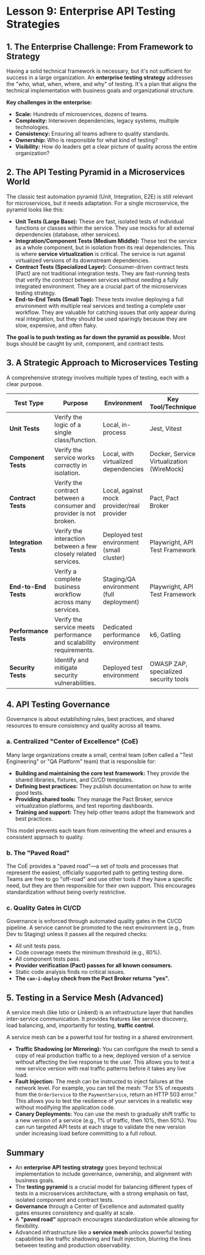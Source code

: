 # Lesson 9: Enterprise API Testing Strategies

## 1. The Enterprise Challenge: From Framework to Strategy

Having a solid technical framework is necessary, but it's not sufficient for success in a large organization. An **enterprise testing strategy** addresses the "who, what, when, where, and why" of testing. It's a plan that aligns the technical implementation with business goals and organizational structure.

**Key challenges in the enterprise:**
-   **Scale:** Hundreds of microservices, dozens of teams.
-   **Complexity:** Interwoven dependencies, legacy systems, multiple technologies.
-   **Consistency:** Ensuring all teams adhere to quality standards.
-   **Ownership:** Who is responsible for what kind of testing?
-   **Visibility:** How do leaders get a clear picture of quality across the entire organization?

## 2. The API Testing Pyramid in a Microservices World

The classic test automation pyramid (Unit, Integration, E2E) is still relevant for microservices, but it needs adaptation. For a single microservice, the pyramid looks like this:

-   **Unit Tests (Large Base):** These are fast, isolated tests of individual functions or classes within the service. They use mocks for all external dependencies (database, other services).
-   **Integration/Component Tests (Medium Middle):** These test the service as a whole component, but in isolation from its real dependencies. This is where **service virtualization** is critical. The service is run against virtualized versions of its downstream dependencies.
-   **Contract Tests (Specialized Layer):** Consumer-driven contract tests (Pact) are not traditional integration tests. They are fast-running tests that verify the *contract* between services without needing a fully integrated environment. They are a crucial part of the microservices testing strategy.
-   **End-to-End Tests (Small Top):** These tests involve deploying a full environment with multiple real services and testing a complete user workflow. They are valuable for catching issues that only appear during real integration, but they should be used sparingly because they are slow, expensive, and often flaky.

**The goal is to push testing as far down the pyramid as possible.** Most bugs should be caught by unit, component, and contract tests.

## 3. A Strategic Approach to Microservices Testing

A comprehensive strategy involves multiple types of testing, each with a clear purpose.

| Test Type              | Purpose                                                                      | Environment                                     | Key Tool/Technique                               |
| ---------------------- | ---------------------------------------------------------------------------- | ----------------------------------------------- | ------------------------------------------------ |
| **Unit Tests**         | Verify the logic of a single class/function.                                 | Local, in-process                               | Jest, Vitest                                     |
| **Component Tests**    | Verify the service works correctly in isolation.                             | Local, with virtualized dependencies            | Docker, Service Virtualization (WireMock)        |
| **Contract Tests**     | Verify the contract between a consumer and provider is not broken.           | Local, against mock provider/real provider      | Pact, Pact Broker                                |
| **Integration Tests**  | Verify the interaction between a few closely related services.               | Deployed test environment (small cluster)       | Playwright, API Test Framework                   |
| **End-to-End Tests**   | Verify a complete business workflow across many services.                    | Staging/QA environment (full deployment)        | Playwright, API Test Framework                   |
| **Performance Tests**  | Verify the service meets performance and scalability requirements.           | Dedicated performance environment               | k6, Gatling                                      |
| **Security Tests**     | Identify and mitigate security vulnerabilities.                              | Deployed test environment                       | OWASP ZAP, specialized security tools            |

## 4. API Testing Governance

Governance is about establishing rules, best practices, and shared resources to ensure consistency and quality across all teams.

### a. Centralized "Center of Excellence" (CoE)

Many large organizations create a small, central team (often called a "Test Engineering" or "QA Platform" team) that is responsible for:
-   **Building and maintaining the core test framework:** They provide the shared libraries, fixtures, and CI/CD templates.
-   **Defining best practices:** They publish documentation on how to write good tests.
-   **Providing shared tools:** They manage the Pact Broker, service virtualization platforms, and test reporting dashboards.
-   **Training and support:** They help other teams adopt the framework and best practices.

This model prevents each team from reinventing the wheel and ensures a consistent approach to quality.

### b. The "Paved Road"

The CoE provides a "paved road"—a set of tools and processes that represent the easiest, officially supported path to getting testing done. Teams are free to go "off-road" and use other tools if they have a specific need, but they are then responsible for their own support. This encourages standardization without being overly restrictive.

### c. Quality Gates in CI/CD

Governance is enforced through automated quality gates in the CI/CD pipeline. A service cannot be promoted to the next environment (e.g., from Dev to Staging) unless it passes all the required checks:
-   All unit tests pass.
-   Code coverage meets the minimum threshold (e.g., 80%).
-   All component tests pass.
-   **Provider verification (Pact) passes for all known consumers.**
-   Static code analysis finds no critical issues.
-   **The `can-i-deploy` check from the Pact Broker returns "yes".**

## 5. Testing in a Service Mesh (Advanced)

A service mesh (like Istio or Linkerd) is an infrastructure layer that handles inter-service communication. It provides features like service discovery, load balancing, and, importantly for testing, **traffic control**.

A service mesh can be a powerful tool for testing in a shared environment.

-   **Traffic Shadowing (or Mirroring):** You can configure the mesh to send a copy of real production traffic to a new, deployed version of a service without affecting the live response to the user. This allows you to test a new service version with real traffic patterns before it takes any live load.
-   **Fault Injection:** The mesh can be instructed to inject failures at the network level. For example, you can tell the mesh: "For 5% of requests from the `OrderService` to the `PaymentService`, return an HTTP 503 error." This allows you to test the resilience of your services in a realistic way without modifying the application code.
-   **Canary Deployments:** You can use the mesh to gradually shift traffic to a new version of a service (e.g., 1% of traffic, then 10%, then 50%). You can run targeted API tests at each stage to validate the new version under increasing load before committing to a full rollout.

## Summary

-   An **enterprise API testing strategy** goes beyond technical implementation to include governance, ownership, and alignment with business goals.
-   The **testing pyramid** is a crucial model for balancing different types of tests in a microservices architecture, with a strong emphasis on fast, isolated component and contract tests.
-   **Governance** through a Center of Excellence and automated quality gates ensures consistency and quality at scale.
-   A **"paved road"** approach encourages standardization while allowing for flexibility.
-   Advanced infrastructure like a **service mesh** unlocks powerful testing capabilities like traffic shadowing and fault injection, blurring the lines between testing and production observability.